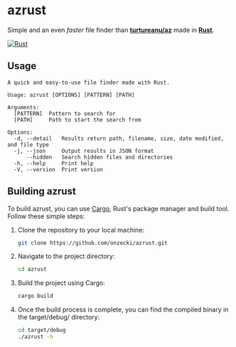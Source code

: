 # azrust
Simple and an even *faster* file finder than [**turtureanu/az**](https://github.com/turtureanu/az) made in [**Rust**](https://www.rust-lang.org/).

[![Rust](https://github.com/onzecki/azrust/actions/workflows/rust.yml/badge.svg)](https://github.com/onzecki/azrust/actions/workflows/rust.yml)
## Usage

```man
A quick and easy-to-use file finder made with Rust.

Usage: azrust [OPTIONS] [PATTERN] [PATH]

Arguments:
  [PATTERN]  Pattern to search for
  [PATH]     Path to start the search from

Options:
  -d, --detail   Results return path, filename, size, date modified, and file type
  -j, --json     Output results in JSON format
      --hidden   Search hidden files and directories
  -h, --help     Print help
  -V, --version  Print version
```

## Building azrust

To build azrust, you can use [Cargo](https://doc.rust-lang.org/cargo/), Rust's package manager and build tool. Follow these simple steps:

1. Clone the repository to your local machine:

   ```bash
   git clone https://github.com/onzecki/azrust.git
   ```

2. Navigate to the project directory:

   ```bash
   cd azrust
   ```

3. Build the project using Cargo:

   ```bash
   cargo build
   ```

4. Once the build process is complete, you can find the compiled binary in the target/debug/ directory:

   ```bash
   cd target/debug
   ./azrust -h
   ```
